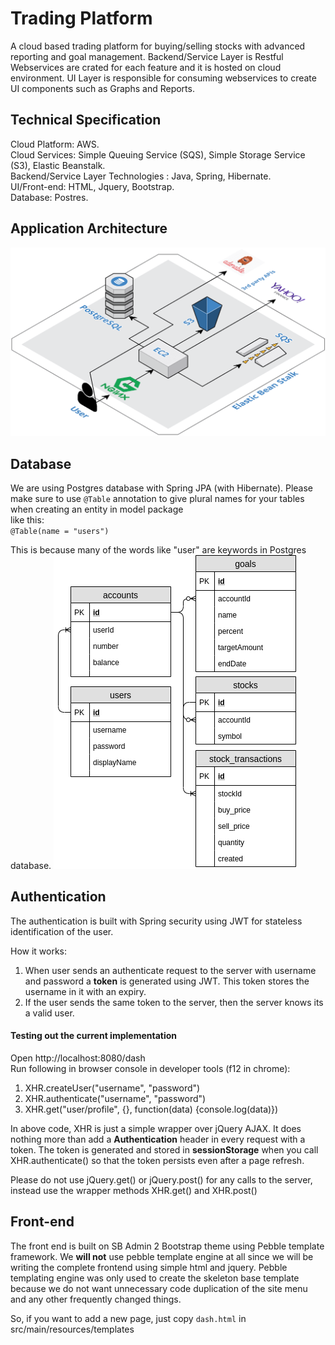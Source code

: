 Trading Platform
==

A cloud based trading platform for buying/selling stocks with advanced reporting and goal management. Backend/Service Layer is Restful Webservices are crated for each feature and it is hosted on cloud environment. UI Layer is responsible for consuming webservices to create UI components such as Graphs and Reports.

## Technical Specification

Cloud Platform: AWS. <br/>
Cloud Services: Simple Queuing Service (SQS), Simple Storage Service (S3), Elastic Beanstalk.<br/>
Backend/Service Layer Technologies : Java, Spring, Hibernate.<br/>
UI/Front-end: HTML, Jquery, Bootstrap.<br/>
Database: Postres.<br/>

## Application Architecture
![](Project_Docs/CAS-Arch-Dig.png)

## Database

We are using Postgres database with Spring JPA (with Hibernate). 
Please make sure to use `@Table` annotation to give plural names for your tables
when creating an entity in model package  
like this:  
`@Table(name = "users")`

This is because many of the words like "user" are keywords in Postgres database. 
![](Project_Docs/ER-Diagram-CAS.png)

## Authentication

The authentication is built with Spring security using JWT for stateless identification of the user.

How it works:

1. When user sends an authenticate request to the server with username and password a **token** 
is generated using JWT. This token stores the username in it with an expiry.
2. If the user sends the same token to the server, then the server knows its a valid user.


#### Testing out the current implementation

Open http://localhost:8080/dash  
Run following in browser console in developer tools (f12 in chrome):

1. XHR.createUser("username", "password")
2. XHR.authenticate("username", "password")
3. XHR.get("user/profile", {}, function(data) {console.log(data)})


In above code, XHR is just a simple wrapper over jQuery AJAX. It does nothing more than
add a **Authentication** header in every request with a token. The token is generated
and stored in **sessionStorage** when you call XHR.authenticate() so that the token persists
even after a page refresh.

Please do not use jQuery.get() or jQuery.post() for any calls to the server, instead use
the wrapper methods XHR.get() and XHR.post()

## Front-end

The front end is built on SB Admin 2 Bootstrap theme using Pebble template framework.
We **will not** use pebble template engine at all since we will be writing the complete
frontend using simple html and jquery. Pebble templating engine was only used to create
the skeleton base template because we do not want unnecessary code duplication of the site menu
and any other frequently changed things.

So, if you want to add a new page, just copy `dash.html` in src/main/resources/templates




